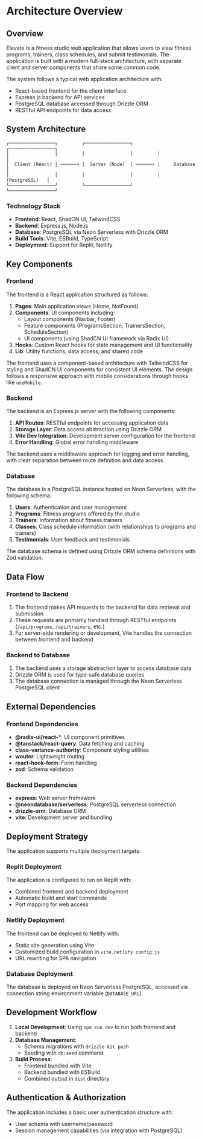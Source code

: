 # Architecture Overview

## Overview

Elevate is a fitness studio web application that allows users to view fitness programs, trainers, class schedules, and submit testimonials. The application is built with a modern full-stack architecture, with separate client and server components that share some common code.

The system follows a typical web application architecture with:
- React-based frontend for the client interface
- Express.js backend for API services
- PostgreSQL database accessed through Drizzle ORM
- RESTful API endpoints for data access

## System Architecture

```
┌─────────────────┐         ┌─────────────────┐         ┌─────────────────┐
│                 │         │                 │         │                 │
│  Client (React) │ ──────> │  Server (Node)  │ ──────> │     Database    │
│                 │         │                 │         │  (PostgreSQL)   │
└─────────────────┘         └─────────────────┘         └─────────────────┘
```

### Technology Stack

- **Frontend**: React, ShadCN UI, TailwindCSS
- **Backend**: Express.js, Node.js
- **Database**: PostgreSQL via Neon Serverless with Drizzle ORM
- **Build Tools**: Vite, ESBuild, TypeScript
- **Deployment**: Support for Replit, Netlify

## Key Components

### Frontend

The frontend is a React application structured as follows:

1. **Pages**: Main application views (Home, NotFound)
2. **Components**: UI components including:
   - Layout components (Navbar, Footer)
   - Feature components (ProgramsSection, TrainersSection, ScheduleSection)
   - UI components (using ShadCN UI framework via Radix UI)
3. **Hooks**: Custom React hooks for state management and UI functionality
4. **Lib**: Utility functions, data access, and shared code

The frontend uses a component-based architecture with TailwindCSS for styling and ShadCN UI components for consistent UI elements. The design follows a responsive approach with mobile considerations through hooks like `useMobile`.

### Backend

The backend is an Express.js server with the following components:

1. **API Routes**: RESTful endpoints for accessing application data
2. **Storage Layer**: Data access abstraction using Drizzle ORM
3. **Vite Dev Integration**: Development server configuration for the frontend
4. **Error Handling**: Global error handling middleware

The backend uses a middleware approach for logging and error handling, with clear separation between route definition and data access.

### Database

The database is a PostgreSQL instance hosted on Neon Serverless, with the following schema:

1. **Users**: Authentication and user management
2. **Programs**: Fitness programs offered by the studio
3. **Trainers**: Information about fitness trainers
4. **Classes**: Class schedule information (with relationships to programs and trainers)
5. **Testimonials**: User feedback and testimonials

The database schema is defined using Drizzle ORM schema definitions with Zod validation.

## Data Flow

### Frontend to Backend

1. The frontend makes API requests to the backend for data retrieval and submission
2. These requests are primarily handled through RESTful endpoints (`/api/programs`, `/api/trainers`, etc.)
3. For server-side rendering or development, Vite handles the connection between frontend and backend

### Backend to Database

1. The backend uses a storage abstraction layer to access database data
2. Drizzle ORM is used for type-safe database queries
3. The database connection is managed through the Neon Serverless PostgreSQL client

## External Dependencies

### Frontend Dependencies

- **@radix-ui/react-***: UI component primitives
- **@tanstack/react-query**: Data fetching and caching
- **class-variance-authority**: Component styling utilities
- **wouter**: Lightweight routing
- **react-hook-form**: Form handling
- **zod**: Schema validation

### Backend Dependencies

- **express**: Web server framework
- **@neondatabase/serverless**: PostgreSQL serverless connection
- **drizzle-orm**: Database ORM
- **vite**: Development server and bundling

## Deployment Strategy

The application supports multiple deployment targets:

### Replit Deployment

The application is configured to run on Replit with:
- Combined frontend and backend deployment
- Automatic build and start commands
- Port mapping for web access

### Netlify Deployment

The frontend can be deployed to Netlify with:
- Static site generation using Vite
- Customized build configuration in `vite.netlify.config.js`
- URL rewriting for SPA navigation

### Database Deployment

The database is deployed on Neon Serverless PostgreSQL, accessed via connection string environment variable (`DATABASE_URL`).

## Development Workflow

1. **Local Development**: Using `npm run dev` to run both frontend and backend
2. **Database Management**: 
   - Schema migrations with `drizzle-kit push`
   - Seeding with `db:seed` command
3. **Build Process**: 
   - Frontend bundled with Vite
   - Backend bundled with ESBuild
   - Combined output in `dist` directory

## Authentication & Authorization

The application includes a basic user authentication structure with:
- User schema with username/password
- Session management capabilities (via integration with PostgreSQL)